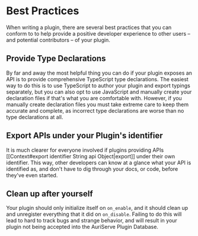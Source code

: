 # Best Practices

When writing a plugin, there are several best practices that you can conform to to help provide a positive developer experience to other users – and potential contributors – of your plugin.

## Provide Type Declarations

By far and away the most helpful thing you can do if your plugin exposes an API is to provide comprehensive TypeScript type declarations. The easiest way to do this is to use TypeScript to author your plugin and export typings separately, but you can also opt to use JavaScript and manually create your declaration files if that's what you are comfortable with. However, if you manually create declaration files you must take extreme care to keep them accurate and complete, as incorrect type declarations are worse than no type declarations at all.

## Export APIs under your Plugin's identifier

It is much clearer for everyone involved if plugins providing APIs [[Context#export identifier String api Object|export]] under their own identifier. This way, other developers can know at a glance what your API is identified as, and don't have to dig through your docs, or code, before they've even started.

## Clean up after yourself

Your plugin should only initialize itself on `on_enable`, and it should clean up and unregister everything that it did on `on_disable`. Failing to do this will lead to hard to track bugs and strange behavior, and will result in your plugin not being accepted into the AuriServe Plugin Database.